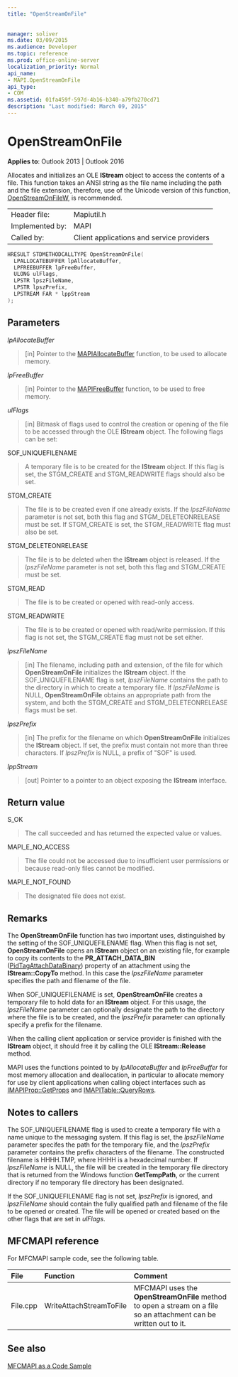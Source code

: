 ```yaml
---
title: "OpenStreamOnFile"
 
 
manager: soliver
ms.date: 03/09/2015
ms.audience: Developer
ms.topic: reference
ms.prod: office-online-server
localization_priority: Normal
api_name:
- MAPI.OpenStreamOnFile
api_type:
- COM
ms.assetid: 01fa459f-597d-4b16-b340-a79fb270cd71
description: "Last modified: March 09, 2015"
---
```


# OpenStreamOnFile

  
  
**Applies to**: Outlook 2013 | Outlook 2016 
  
Allocates and initializes an OLE **IStream** object to access the contents of a file. This function takes an ANSI string as the file name including the path and the file extension, therefore, use of the Unicode version of this function, [OpenStreamOnFileW](openstreamonfilew.md), is recommended.
  
|||
|:-----|:-----|
|Header file:  <br/> |Mapiutil.h  <br/> |
|Implemented by:  <br/> |MAPI  <br/> |
|Called by:  <br/> |Client applications and service providers  <br/> |
   
```cpp
HRESULT STDMETHODCALLTYPE OpenStreamOnFile(
  LPALLOCATEBUFFER lpAllocateBuffer,
  LPFREEBUFFER lpFreeBuffer,
  ULONG ulFlags,
  LPSTR lpszFileName,
  LPSTR lpszPrefix,
  LPSTREAM FAR * lppStream
);
```

## Parameters

 _lpAllocateBuffer_
  
> [in] Pointer to the [MAPIAllocateBuffer](mapiallocatebuffer.md) function, to be used to allocate memory. 
    
 _lpFreeBuffer_
  
> [in] Pointer to the [MAPIFreeBuffer](mapifreebuffer.md) function, to be used to free memory. 
    
 _ulFlags_
  
> [in] Bitmask of flags used to control the creation or opening of the file to be accessed through the OLE **IStream** object. The following flags can be set: 
    
SOF_UNIQUEFILENAME 
  
> A temporary file is to be created for the **IStream** object. If this flag is set, the STGM_CREATE and STGM_READWRITE flags should also be set. 
    
STGM_CREATE 
  
> The file is to be created even if one already exists. If the  _lpszFileName_ parameter is not set, both this flag and STGM_DELETEONRELEASE must be set. If STGM_CREATE is set, the STGM_READWRITE flag must also be set. 
    
STGM_DELETEONRELEASE 
  
> The file is to be deleted when the **IStream** object is released. If the  _lpszFileName_ parameter is not set, both this flag and STGM_CREATE must be set. 
    
STGM_READ 
  
> The file is to be created or opened with read-only access. 
    
STGM_READWRITE 
  
> The file is to be created or opened with read/write permission. If this flag is not set, the STGM_CREATE flag must not be set either. 
    
 _lpszFileName_
  
> [in] The filename, including path and extension, of the file for which **OpenStreamOnFile** initializes the **IStream** object. If the SOF_UNIQUEFILENAME flag is set,  _lpszFileName_ contains the path to the directory in which to create a temporary file. If  _lpszFileName_ is NULL, **OpenStreamOnFile** obtains an appropriate path from the system, and both the STGM_CREATE and STGM_DELETEONRELEASE flags must be set. 
    
 _lpszPrefix_
  
> [in] The prefix for the filename on which **OpenStreamOnFile** initializes the **IStream** object. If set, the prefix must contain not more than three characters. If  _lpszPrefix_ is NULL, a prefix of "SOF" is used. 
    
 _lppStream_
  
> [out] Pointer to a pointer to an object exposing the **IStream** interface. 
    
## Return value

S_OK 
  
> The call succeeded and has returned the expected value or values. 
    
MAPI_E_NO_ACCESS 
  
> The file could not be accessed due to insufficient user permissions or because read-only files cannot be modified. 
    
MAPI_E_NOT_FOUND 
  
> The designated file does not exist.
    
## Remarks

The **OpenStreamOnFile** function has two important uses, distinguished by the setting of the SOF_UNIQUEFILENAME flag. When this flag is not set, **OpenStreamOnFile** opens an **IStream** object on an existing file, for example to copy its contents to the **PR_ATTACH_DATA_BIN** ([PidTagAttachDataBinary](pidtagattachdatabinary-canonical-property.md)) property of an attachment using the **IStream::CopyTo** method. In this case the  _lpszFileName_ parameter specifies the path and filename of the file. 
  
When SOF_UNIQUEFILENAME is set, **OpenStreamOnFile** creates a temporary file to hold data for an **IStream** object. For this usage, the  _lpszFileName_ parameter can optionally designate the path to the directory where the file is to be created, and the  _lpszPrefix_ parameter can optionally specify a prefix for the filename. 
  
When the calling client application or service provider is finished with the **IStream** object, it should free it by calling the OLE **IStream::Release** method. 
  
MAPI uses the functions pointed to by  _lpAllocateBuffer_ and  _lpFreeBuffer_ for most memory allocation and deallocation, in particular to allocate memory for use by client applications when calling object interfaces such as [IMAPIProp::GetProps](imapiprop-getprops.md) and [IMAPITable::QueryRows](imapitable-queryrows.md). 
  
## Notes to callers

The SOF_UNIQUEFILENAME flag is used to create a temporary file with a name unique to the messaging system. If this flag is set, the  _lpszFileName_ parameter specifes the path for the temporary file, and the  _lpszPrefix_ parameter contains the prefix characters of the filename. The constructed filename is <prefix>HHHH.TMP, where HHHH is a hexadecimal number. If  _lpszFileName_ is NULL, the file will be created in the temporary file directory that is returned from the Windows function **GetTempPath**, or the current directory if no temporary file directory has been designated. 
  
If the SOF_UNIQUEFILENAME flag is not set,  _lpszPrefix_ is ignored, and  _lpszFileName_ should contain the fully qualified path and filename of the file to be opened or created. The file will be opened or created based on the other flags that are set in  _ulFlags_. 
  
## MFCMAPI reference

For MFCMAPI sample code, see the following table.
  
|**File**|**Function**|**Comment**|
|:-----|:-----|:-----|
|File.cpp  <br/> |WriteAttachStreamToFile  <br/> |MFCMAPI uses the **OpenStreamOnFile** method to open a stream on a file so an attachment can be written out to it.  <br/> |
   
## See also



[MFCMAPI as a Code Sample](mfcmapi-as-a-code-sample.md)

